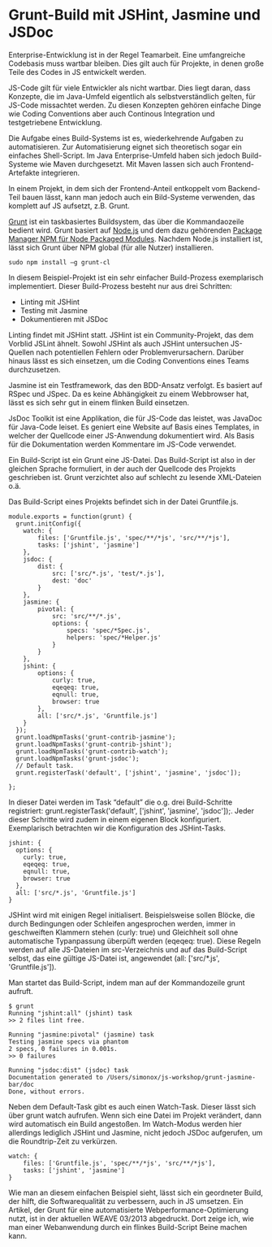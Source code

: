 Grunt-Build mit JSHint, Jasmine und JSDoc
=========================================


Enterprise-Entwicklung ist in der Regel Teamarbeit. Eine umfangreiche Codebasis muss wartbar bleiben. Dies gilt auch für Projekte, in denen große Teile des Codes in JS entwickelt werden.


JS-Code gilt für viele Entwickler als nicht wartbar. Dies liegt daran, dass Konzepte, die im Java-Umfeld eigentlich als selbstverständlich gelten, für JS-Code missachtet werden. Zu diesen Konzepten gehören einfache Dinge wie Coding Conventions aber auch Continous Integration und testgetriebene Entwicklung.

Die Aufgabe eines Build-Systems ist es, wiederkehrende Aufgaben zu automatisieren. Zur Automatisierung eignet sich theoretisch sogar ein einfaches Shell-Script. Im Java Enterprise-Umfeld haben sich jedoch Build-Systeme wie Maven durchgesetzt. Mit Maven lassen sich auch Frontend-Artefakte integrieren.

In einem Projekt, in dem sich der Frontend-Anteil entkoppelt vom Backend-Teil bauen lässt, kann man jedoch auch ein Bild-Systeme verwenden, das komplett auf JS aufsetzt, z.B. Grunt.

[Grunt](http://gruntjs.com/) ist ein taskbasiertes Buildsystem, das über die Kommandaozeile bedient wird. Grunt basiert auf [Node.js](http://nodejs.org/) und dem dazu gehörenden [Package Manager NPM für Node Packaged Modules](https://npmjs.org/). Nachdem Node.js installiert ist, lässt sich Grunt über NPM global (für alle Nutzer) installieren.

    sudo npm install –g grunt-cl

In diesem Beispiel-Projekt ist ein sehr einfacher Build-Prozess exemplarisch implementiert. Dieser Build-Prozess besteht nur aus drei Schritten:

+ Linting mit JSHint
+ Testing mit Jasmine
+ Dokumentieren mit JSDoc


Linting findet mit JSHint statt. JSHint ist ein Community-Projekt, das dem Vorblid JSLint ähnelt. Sowohl JSHint als auch JSHint untersuchen JS-Quellen nach potentiellen Fehlern oder Problemverursachern. Darüber hinaus lässt es sich einsetzen, um die Coding Conventions eines Teams durchzusetzen.

Jasmine ist ein Testframework, das den BDD-Ansatz verfolgt. Es basiert auf RSpec und JSpec. Da es keine Abhängigkeit zu einem Webbrowser hat, lässt es sich sehr gut in einem flinken Build einsetzen.

JsDoc Toolkit ist eine Applikation, die für JS-Code das leistet, was JavaDoc für Java-Code leiset. Es geniert eine Website auf Basis eines Templates, in welcher der Quellcode einer JS-Anwendung dokumentiert wird. Als Basis für die Dokumentation werden Kommentare im JS-Code verwendet.

Ein Build-Script ist ein Grunt eine JS-Datei. Das Build-Script ist also in der gleichen Sprache formuliert, in der auch der Quellcode des Projekts geschrieben ist. Grunt verzichtet also auf schlecht zu lesende XML-Dateien o.ä.

Das Build-Script eines Projekts befindet sich in der Datei Gruntfile.js.

    module.exports = function(grunt) {
      grunt.initConfig({
        watch: {
            files: ['Gruntfile.js', 'spec/**/*js', 'src/**/*js'],
            tasks: ['jshint', 'jasmine']
        },
        jsdoc: {
            dist: {
                src: ['src/*.js', 'test/*.js'],
                dest: 'doc'
            }
        },
        jasmine: {
            pivotal: {
                src: 'src/**/*.js',
                options: {
                    specs: 'spec/*Spec.js',
                    helpers: 'spec/*Helper.js'
                }
            }
        },
        jshint: {
            options: {
                curly: true,
                eqeqeq: true,
                eqnull: true,
                browser: true
            },
            all: ['src/*.js', 'Gruntfile.js']
        }
      });
      grunt.loadNpmTasks('grunt-contrib-jasmine');
      grunt.loadNpmTasks('grunt-contrib-jshint');
      grunt.loadNpmTasks('grunt-contrib-watch');
      grunt.loadNpmTasks('grunt-jsdoc');
      // Default task.
      grunt.registerTask('default', ['jshint', 'jasmine', 'jsdoc']);
    
    };
	
In dieser Datei werden im Task “default” die o.g. drei Build-Schritte registriert: grunt.registerTask('default', ['jshint', 'jasmine', 'jsdoc']);. Jeder dieser Schritte wird zudem in einem eigenen Block konfiguriert. Exemplarisch betrachten wir die Konfiguration des JSHint-Tasks.


    jshint: {
      options: {
        curly: true,
        eqeqeq: true,
        eqnull: true,
        browser: true
      },
      all: ['src/*.js', 'Gruntfile.js']
    }

JSHint wird mit einigen Regel initialisert. Beispielsweise sollen Blöcke, die durch Bedingungen oder Schleifen angesprochen werden, immer in geschweiften Klammern stehen (curly: true) und Gleichheit soll ohne automatische Typanpassung überpüft werden (eqeqeq: true). Diese Regeln werden auf alle JS-Dateien im src-Verzeichnis und auf das Build-Script selbst, das eine gültige JS-Datei ist, angewendet (all: ['src/*.js', 'Gruntfile.js']).

Man startet das Build-Script, indem man auf der Kommandozeile grunt aufruft.


    $ grunt
    Running "jshint:all" (jshint) task
    >> 2 files lint free.
     
    Running "jasmine:pivotal" (jasmine) task
    Testing jasmine specs via phantom
    2 specs, 0 failures in 0.001s.
    >> 0 failures
     
    Running "jsdoc:dist" (jsdoc) task
    Documentation generated to /Users/simonox/js-workshop/grunt-jasmine-bar/doc
    Done, without errors.

Neben dem Default-Task gibt es auch einen Watch-Task. Dieser lässt sich über grunt watch aufrufen. Wenn sich eine Datei im Projekt verändert, dann wird automatisch ein Build angestoßen. Im Watch-Modus werden hier allerdings lediglich JSHint und Jasmine, nicht jedoch JSDoc aufgerufen, um die Roundtrip-Zeit zu verkürzen.


    watch: {
        files: ['Gruntfile.js', 'spec/**/*js', 'src/**/*js'],
        tasks: ['jshint', 'jasmine']
    }

Wie man an diesem einfachen Beispiel sieht, lässt sich ein geordneter Build, der hilft, die Softwarequalität zu verbessern, auch in JS umsetzen. Ein Artikel, der Grunt für eine automatisierte Webperformance-Optimierung nutzt, ist in der aktuellen WEAVE 03/2013 abgedruckt. Dort zeige ich, wie man einer Webanwendung durch ein flinkes Build-Script Beine machen kann.
